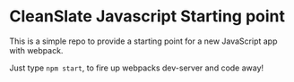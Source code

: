 # CleanSlate Javascript Starting point

This is a simple repo to provide a starting point for a new JavaScript app with webpack.

Just type `npm start`, to fire up webpacks dev-server and code away!